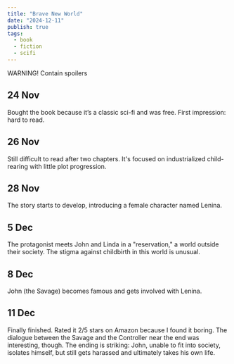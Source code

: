 ```yaml
---
title: "Brave New World"
date: "2024-12-11"
publish: true
tags:
  - book
  - fiction
  - scifi
---
```


WARNING! Contain spoilers

## 24 Nov

Bought the book because it’s a classic sci-fi and was free. First impression: hard to read.

## 26 Nov

Still difficult to read after two chapters. It's focused on industrialized child-rearing with little plot progression.

## 28 Nov

The story starts to develop, introducing a female character named Lenina.

## 5 Dec

The protagonist meets John and Linda in a "reservation," a world outside their society. The stigma against childbirth in this world is unusual.

## 8 Dec

John (the Savage) becomes famous and gets involved with Lenina.

## 11 Dec

Finally finished. Rated it 2/5 stars on Amazon because I found it boring. The dialogue between the Savage and the Controller near the end was interesting, though. The ending is striking: John, unable to fit into society, isolates himself, but still gets harassed and ultimately takes his own life.
